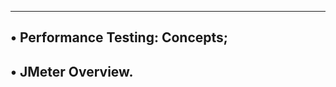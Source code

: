 ------------------------------------------------------
• Performance Testing: Concepts;
----------------------------------------------------
• JMeter Overview.
------------------------------------------------------
